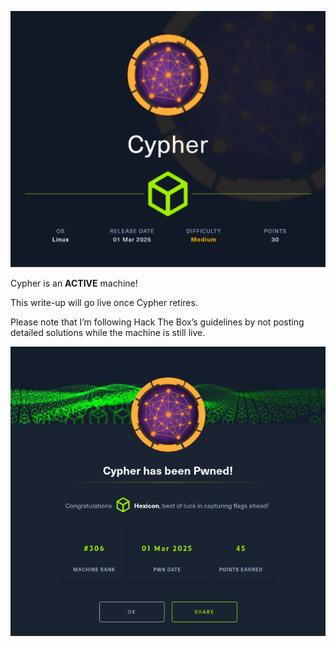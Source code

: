 ![Cypher](Cypher_images/Cypher.png)

Cypher is an **ACTIVE** machine!

This write-up will go live once Cypher retires.

Please note that I’m following Hack The Box’s guidelines by not posting detailed solutions while the machine is still live.

![pwned](Cypher_images/pwned.png)
